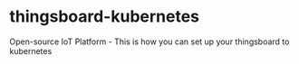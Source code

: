 # thingsboard-kubernetes
Open-source IoT Platform - This is how you can set up your thingsboard to kubernetes
